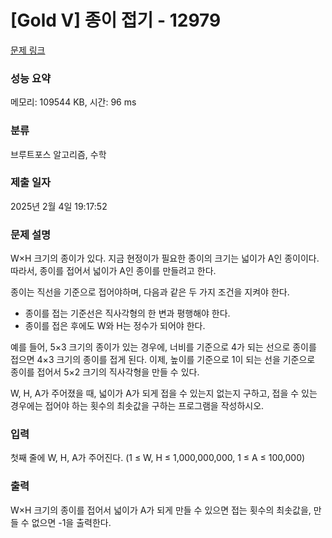# [Gold V] 종이 접기 - 12979 

[문제 링크](https://www.acmicpc.net/problem/12979) 

### 성능 요약

메모리: 109544 KB, 시간: 96 ms

### 분류

브루트포스 알고리즘, 수학

### 제출 일자

2025년 2월 4일 19:17:52

### 문제 설명

<p>W×H 크기의 종이가 있다. 지금 현정이가 필요한 종이의 크기는 넓이가 A인 종이이다. 따라서, 종이를 접어서 넓이가 A인 종이를 만들려고 한다.</p>

<p>종이는 직선을 기준으로 접어야하며, 다음과 같은 두 가지 조건을 지켜야 한다.</p>

<ul>
	<li>종이를 접는 기준선은 직사각형의 한 변과 평행해야 한다.</li>
	<li>종이를 접은 후에도 W와 H는 정수가 되어야 한다.</li>
</ul>

<p>예를 들어, 5×3 크기의 종이가 있는 경우에, 너비를 기준으로 4가 되는 선으로 종이를 접으면 4×3 크기의 종이를 접게 된다. 이제, 높이를 기준으로 1이 되는 선을 기준으로 종이를 접어서 5×2 크기의 직사각형을 만들 수 있다.</p>

<p>W, H, A가 주어졌을 때, 넓이가 A가 되게 접을 수 있는지 없는지 구하고, 접을 수 있는 경우에는 접어야 하는 횟수의 최솟값을 구하는 프로그램을 작성하시오.</p>

### 입력 

 <p>첫째 줄에 W, H, A가 주어진다. (1 ≤ W, H ≤ 1,000,000,000, 1 ≤ A ≤ 100,000)</p>

### 출력 

 <p>W×H 크기의 종이를 접어서 넓이가 A가 되게 만들 수 있으면 접는 횟수의 최솟값을, 만들 수 없으면 -1을 출력한다.</p>

